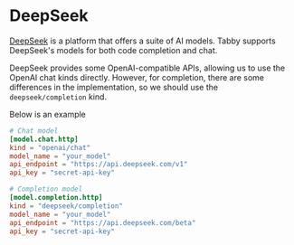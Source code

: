 # DeepSeek

[DeepSeek](https://www.deepseek.com/) is a platform that offers a suite of AI models. Tabby supports DeepSeek's models for both code completion and chat.

DeepSeek provides some OpenAI-compatible APIs, allowing us to use the OpenAI chat kinds directly.
However, for completion, there are some differences in the implementation, so we should use the `deepseek/completion` kind.

Below is an example

```toml title="~/.tabby/config.toml"
# Chat model
[model.chat.http]
kind = "openai/chat"
model_name = "your_model"
api_endpoint = "https://api.deepseek.com/v1"
api_key = "secret-api-key"

# Completion model
[model.completion.http]
kind = "deepseek/completion"
model_name = "your_model"
api_endpoint = "https://api.deepseek.com/beta"
api_key = "secret-api-key"
```
